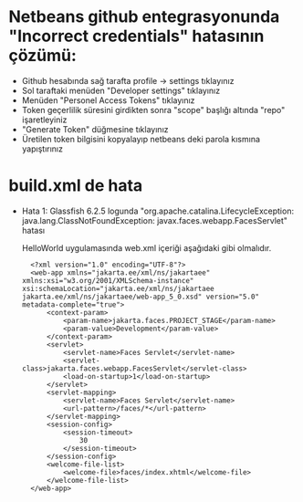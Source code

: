 

# Netbeans github entegrasyonunda "Incorrect credentials" hatasının çözümü:

- Github hesabında sağ tarafta profile -> settings tıklayınız
- Sol taraftaki menüden "Developer settings" tıklayınız
- Menüden "Personel Access Tokens" tıklayınız
- Token geçerlilik süresini girdikten sonra "scope" başlığı altında "repo" işaretleyiniz
- "Generate Token" düğmesine tıklayınız
- Üretilen token bilgisini kopyalayıp netbeans deki parola kısmına yapıştırınız


# build.xml de hata
- Hata 1: Glassfish 6.2.5 logunda "org.apache.catalina.LifecycleException: java.lang.ClassNotFoundException: javax.faces.webapp.FacesServlet" hatası
    
    HelloWorld uygulamasında web.xml içeriği aşağıdaki gibi olmalıdır. 
    
        <?xml version="1.0" encoding="UTF-8"?>
        <web-app xmlns="jakarta.ee/xml/ns/jakartaee" xmlns:xsi="w3.org/2001/XMLSchema-instance" xsi:schemaLocation="jakarta.ee/xml/ns/jakartaee jakarta.ee/xml/ns/jakartaee/web-app_5_0.xsd" version="5.0" metadata-complete="true">
            <context-param>
                <param-name>jakarta.faces.PROJECT_STAGE</param-name>
                <param-value>Development</param-value>
            </context-param>
            <servlet>
                <servlet-name>Faces Servlet</servlet-name>
                <servlet-class>jakarta.faces.webapp.FacesServlet</servlet-class>
                <load-on-startup>1</load-on-startup>
            </servlet>
            <servlet-mapping>
                <servlet-name>Faces Servlet</servlet-name>
                <url-pattern>/faces/*</url-pattern>
            </servlet-mapping>
            <session-config>
                <session-timeout>
                    30
                </session-timeout>
            </session-config>
            <welcome-file-list>
                <welcome-file>faces/index.xhtml</welcome-file>
            </welcome-file-list>
        </web-app>

     

